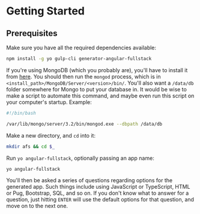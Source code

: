# Getting Started

## Prerequisites

Make sure you have all the required dependencies available:

```bash
npm install -g yo gulp-cli generator-angular-fullstack
```

If you're using MongoDB (which you probably are), you'll have to install it from [here](https://www.mongodb.com/download-center#community).
You should then run the `mongod` process, which is in `<install_path>/MongoDB/Server/<version>/bin/`. You'll also want a `/data/db` folder
somewhere for Mongo to put your database in. It would be wise to make a script to automate this command, and maybe even run this script on
your computer's startup. Example:

```bash
#!/bin/bash

/var/lib/mongo/server/3.2/bin/mongod.exe --dbpath /data/db
```

Make a new directory, and `cd` into it:
```bash
mkdir afs && cd $_
```

Run `yo angular-fullstack`, optionally passing an app name:
```bash
yo angular-fullstack
```

You'll then be asked a series of questions regarding options for the generated app. Such things include using JavaScript or TypeScript,
HTML or Pug, Bootstrap, SQL, and so on. If you don't know what to answer for a question, just hitting `ENTER` will use the default options
for that question, and move on to the next one.
